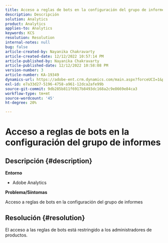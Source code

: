 ```yaml
---
title: Acceso a reglas de bots en la configuración del grupo de informes
description: Descripción
solution: Analytics
product: Analytics
applies-to: Analytics
keywords: KCS
resolution: Resolution
internal-notes: null
bug: false
article-created-by: Nayanika Chakravarty
article-created-date: 12/12/2022 10:57:14 PM
article-published-by: Nayanika Chakravarty
article-published-date: 12/12/2022 10:58:08 PM
version-number: 3
article-number: KA-19349
dynamics-url: https://adobe-ent.crm.dynamics.com/main.aspx?forceUCI=1&pagetype=entityrecord&etn=knowledgearticle&id=97b4f74e-707a-ed11-81ac-6045bd006b25
exl-id: e7a33d27-5196-4758-a961-12dca2afe99b
source-git-commit: 9db285b811f6917b8493dc168a2c9e8669e84ca3
workflow-type: tm+mt
source-wordcount: '45'
ht-degree: 20%

---
```


# Acceso a reglas de bots en la configuración del grupo de informes

## Descripción {#description}


<b>Entorno</b>

- Adobe Analytics

<b>Problema/Síntomas</b>

Acceso a reglas de bots en la configuración del grupo de informes


## Resolución {#resolution}


El acceso a las reglas de bots está restringido a los administradores de productos.

